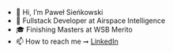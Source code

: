 - 👋 Hi, I’m Paweł Sieńkowski
- 👀 Fullstack Developer at Airspace Intelligence
- 🎓 Finishing Masters at WSB Merito
- 📫 How to reach me ➞ [LinkedIn](https://www.linkedin.com/in/sienkowski-pawel)

<!---
Sienkowski99/Sienkowski99 is a ✨ special ✨ repository because its `README.md` (this file) appears on your GitHub profile.
You can click the Preview link to take a look at your changes.
--->
